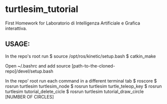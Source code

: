 turtlesim_tutorial
==================
First Homework for Laboratorio di Intelligenza Artificiale e Grafica interattiva.


USAGE:
------
In the repo's root run
$ source /opt/ros/kinetic/setup.bash
$ catkin_make

Open ~/.bashrc and add
source [path-to-the-cloned-repo]/devel/setup.bash

In the repo' root run each command in a different terminal tab
$ roscore
$ rosrun turtlesim turtlesim_node
$ rosrun turtlesim turtle_teleop_key
$ rosrun turtlesim tutorial_delete_cicle
$ rosrun turtlesim tutorial_draw_circle [NUMBER OF CIRCLES]

